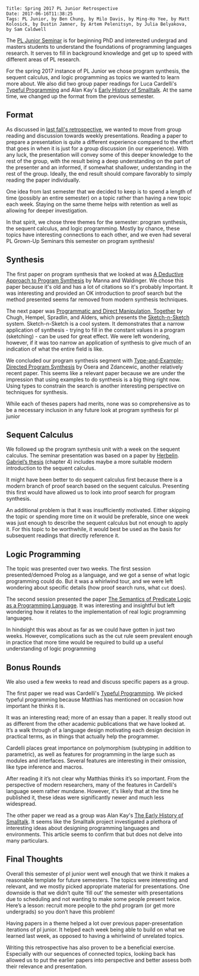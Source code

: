     Title: Spring 2017 PL Junior Retrospective
    Date: 2017-06-16T11:38:25
    Tags: PL Junior, by Ben Chung, by Milo Davis, by Ming-Ho Yee, by Matt Kolosick, by Dustin Jamner, by Artem Pelenitsyn, by Julia Belyakova, by Sam Caldwell

The [PL Junior Seminar][pljunior] is for beginning PhD and interested
undergrad and masters students to understand the foundations of
programming languages research. It serves to fill in background
knowledge and get up to speed with different areas of PL research.

For the spring 2017 instance of PL Junior we chose program synthesis,
the sequent calculus, and logic programming as topics we wanted to
learn more about. We also did two group paper readings for Luca
Cardelli's [Typeful Programming][typeful] and Alan Kay's
[Early History of Smalltalk][smalltalk]. At the same time, we changed
up the format from the previous semester.

<!-- more -->


## Format

As discussed in [last fall's retrospective][fall16retro], we wanted to
move from group reading and discussion towards weekly presentations.
Reading a paper to prepare a presentation is quite a different
experience compared to the effort that goes in when it is just for a
group discussion (in our experience). With any luck, the presentation
will convey some of this deeper knowledge to the rest of the group,
with the result being a deep understanding on the part of the
presenter and an informed, if somewhat shallower, understanding in the
rest of the group. Ideally, the end result should compare favorably to
simply reading the paper individually.

One idea from last semester that we decided to keep is to spend a
length of time (possibly an entire semester) on a topic rather than
having a new topic each week. Staying on the same theme helps with
retention as well as allowing for deeper investigation.

In that spirit, we chose three themes for the semester: program
synthesis, the sequent calculus, and logic programming. Mostly by
chance, these topics have interesting connections to each other, and
we even had several PL Grown-Up Seminars this semester on program
synthesis!

## Synthesis

The first paper on program synthesis that we looked at was
[A Deductive Approach to Program Synthesis][deductive] by Manna and
Waldinger. We chose this paper because it's old and has a lot of citations
so it's probably Important. It was interesting and provided an OK
introduction to proof search but the method presented seems far
removed from modern synthesis techniques.

The next paper was
[Programmatic and Direct Manipulation, Together][progdirect] by Chugh, Hempel,
 Spradlin, and Alders, which presents the [Sketch-n-Sketch][sketchnsketch] system.
Sketch-n-Sketch is a cool system. It demonstrates that a narrow
application of synthesis - trying to fill in the constant values in a
program (sketching) - can be used for great effect. We were left
wondering, however, if it was too narrow an application of synthesis
to give much of an indication of what the entire field is like.

We concluded our program synthesis segment with
[Type-and-Example-Directed Program Synthesis][typeandexample] by Osera
and Zdancewic, another relatively recent paper. This seems like a
relevant paper because we are under the impression that using examples
to do synthesis is a big thing right now. Using types to constrain the
search is another interesting perspective on techniques for synthesis.

While each of theses papers had merits, none was so comprehensive as
to be a necessary inclusion in any future look at program synthesis
for pl junior

## Sequent Calculus

We followed up the program synthesis unit with a week on the sequent
calculus. The seminar presentation was based on a paper by
[Herbelin][Herbelin]. [Gabriel’s thesis][gab] (chapter 4) includes
maybe a more suitable modern introduction to the sequent calculus.

It might have been better to do sequent calculus first because there
is a modern branch of proof search based on the sequent calculus.
Presenting this first would have allowed us to look into proof search
for program synthesis.

An additional problem is that it was insufficiently motivated. Either
skipping the topic or spending more time on it would be preferable,
since one week was just enough to describe the sequent calculus but
not enough to apply it. For this topic to be worthwhile, it would best
be used as the basis for subsequent readings that directly reference
it.

## Logic Programming

The topic was presented over two weeks. The first session
presented/demoed Prolog as a language, and we got a sense of what
logic programming could do. But it was a whirlwind tour, and we were
left wondering about specific details (how proof search runs, what
`cut` does).

The second session presented the paper
[The Semantics of Predicate Logic as a Programming Language][predlogic].
It was interesting and insightful but left wondering how it relates to
the implementation of real logic programming languages.

In hindsight this was about as far as we could have gotten in just two
weeks. However, complications such as the cut rule seem prevalent
enough in practice that more time would be required to build up a
useful understanding of logic programming

## Bonus Rounds

We also used a few weeks to read and discuss specific papers as a
group.

The first paper we read was Cardelli's [Typeful Programming][typeful].
We picked typeful programming because Matthias has mentioned on
occasion how important he thinks it is.

It was an interesting read; more of an essay than a paper. It really
stood out as different from the other academic publications that we
have looked at. It’s a walk through of a language design motivating
each design decision in practical terms, as in things that actually
help the programmer.

Cardelli places great importance on polymorphism (subtyping in
addition to parametric), as well as features for programming in the
large such as modules and interfaces. Several features are interesting
in their omission, like type inference and macros.

After reading it it’s not clear why Matthias thinks it’s so important.
From the perspective of modern researchers, many of the features in
Cardelli's language seem rather mundane. However, it's likely that at
the time he published it, these ideas were significantly newer and
much less widespread.

The other paper we read as a group was Alan Kay's
[The Early History of Smalltalk][smalltalk]. It seems like the
Smalltalk project investigated a plethora of interesting ideas about
designing programming languages and environments. This article seems
to confirm that but does not delve into many particulars.

## Final Thoughts

Overall this semester of pl junior went well enough that we think it
makes a reasonable template for future semesters. The topics were
interesting and relevant, and we mostly picked appropriate material
for presentations. One downside is that we didn’t quite ‘fill out’ the
semester with presentations due to scheduling and not wanting to make
some people present twice. Here’s a lesson: recruit more people to the
phd program (or get more undergrads) so you don’t have this problem!

Having papers in a theme helped a lot over previous paper-presentation
iterations of pl junior. It helped each week being able to build on
what we learned last week, as opposed to having a whirlwind of
unrelated topics.

Writing this retrospective has also proven to be a beneficial
exercise. Especially with our sequences of connected topics, looking
back has allowed us to put the earlier papers into perspective and
better assess both their relevance and presentation.


[typeful]: http://www.lucacardelli.name/Papers/TypefulProg.pdf
[deductive]: https://www.sri.com/sites/default/files/uploads/publications/pdf/725.pdf
[progdirect]: https://arxiv.org/abs/1507.02988
[sketchnsketch]: https://ravichugh.github.io/sketch-n-sketch/index.html
[typeandexample]: http://www.cis.upenn.edu/~stevez/papers/OZ15.pdf
[Herbelin]: https://hal.inria.fr/inria-00381525/document
[gab]: http://www.ccs.neu.edu/home/gasche/phd_thesis/scherer-thesis.pdf
[predlogic]: http://www.doc.ic.ac.uk/~rak/papers/kowalski-van_emden.pdf
[smalltalk]: http://worrydream.com/EarlyHistoryOfSmalltalk/
[pljunior]: http://prl.ccs.neu.edu/seminars.html
[fall16retro]: http://prl.ccs.neu.edu/blog/2017/01/02/fall-2016-pl-junior-retrospective/
